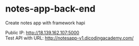 # notes-app-back-end
Create notes app with framework hapi

Public IP: http://18.139.162.107:5000 <br>
Test API with URL: http://notesapp-v1.dicodingacademy.com/
